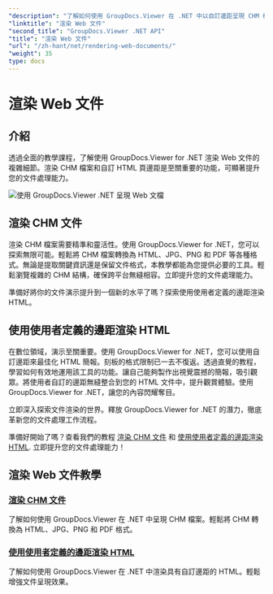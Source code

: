 ```yaml
---
"description": "了解如何使用 GroupDocs.Viewer 在 .NET 中以自訂邊距呈現 CHM 檔案和 HTML。無縫將 CHM 轉換為 HTML、JPG、PNG 和 PDF 格式。"
"linktitle": "渲染 Web 文件"
"second_title": "GroupDocs.Viewer .NET API"
"title": "渲染 Web 文件"
"url": "/zh-hant/net/rendering-web-documents/"
"weight": 35
type: docs
---
```

# 渲染 Web 文件

## 介紹

透過全面的教學課程，了解使用 GroupDocs.Viewer for .NET 渲染 Web 文件的複雜細節。渲染 CHM 檔案和自訂 HTML 頁邊距是至關重要的功能，可顯著提升您的文件處理能力。

![使用 GroupDocs.Viewer .NET 呈現 Web 文檔](/viewer/rendering-web-documents/image.png)

## 渲染 CHM 文件

渲染 CHM 檔案需要精準和靈活性。使用 GroupDocs.Viewer for .NET，您可以探索無限可能。輕鬆將 CHM 檔案轉換為 HTML、JPG、PNG 和 PDF 等各種格式。無論是提取關鍵資訊還是保留文件格式，本教學都能為您提供必要的工具。輕鬆瀏覽複雜的 CHM 結構，確保跨平台無縫相容。立即提升您的文件處理能力。

準備好將你的文件演示提升到一個新的水平了嗎？探索使用使用者定義的邊距渲染 HTML。

## 使用使用者定義的邊距渲染 HTML

在數位領域，演示至關重要。使用 GroupDocs.Viewer for .NET，您可以使用自訂邊距來最佳化 HTML 簡報。刻板的格式限制已一去不復返。透過直覺的教程，學習如何有效地運用該工具的功能。讓自己能夠製作出視覺震撼的簡報，吸引觀眾。將使用者自訂的邊距無縫整合到您的 HTML 文件中，提升觀賞體驗。使用 GroupDocs.Viewer for .NET，讓您的內容閃耀奪目。

立即深入探索文件渲染的世界。釋放 GroupDocs.Viewer for .NET 的潛力，徹底革新您的文件處理工作流程。

準備好開始了嗎？查看我們的教程 [渲染 CHM 文件](./render-chm/) 和 [使用使用者定義的邊距渲染 HTML](./render-html-margins/). 立即提升您的文件處理能力！
## 渲染 Web 文件教學
### [渲染 CHM 文件](./render-chm/)
了解如何使用 GroupDocs.Viewer 在 .NET 中呈現 CHM 檔案。輕鬆將 CHM 轉換為 HTML、JPG、PNG 和 PDF 格式。
### [使用使用者定義的邊距渲染 HTML](./render-html-margins/)
了解如何使用 GroupDocs.Viewer 在 .NET 中渲染具有自訂邊距的 HTML。輕鬆增強文件呈現效果。